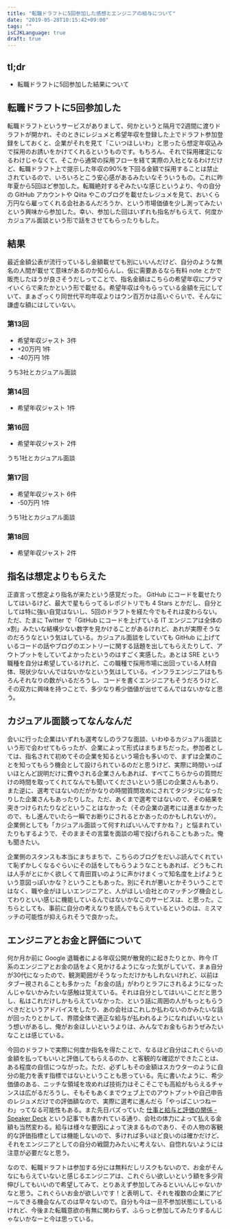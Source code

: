 ```yaml
---
title: "転職ドラフトに5回参加した感想とエンジニアの給与について"
date: "2019-05-28T10:15:42+09:00"
tags: ""
isCJKLanguage: true
draft: true
---
```


## tl;dr

* 転職ドラフトに5回参加した結果について

## 転職ドラフトに5回参加した

転職ドラフトというサービスがありまして、何かというと隔月で2週間に渡りドラフトが開かれ、そのときにレジュメと希望年収を登録した上でドラフト参加登録をしておくと、企業がそれを見て「こいつほしいわ」と思ったら想定年収込みで採用のお誘いをかけてくれるというものです。もちろん、それで採用確定になるわけじゃなくて、そこから通常の採用フローを経て実際の入社となるわけだけど、転職ドラフト上で提示した年収の90%を下回る金額で採用することは禁止されているので、いろいろとこう安心感があるみたいなそういうもの。これに昨年夏から5回ほど参加した。転職絶対するぞみたいな感じというより、今の自分の GitHub アカウントや Qiita やこのブログを載せたレジュメを見て、おいくら万円なら雇ってくれる会社あるんだろうか、という市場価値を少し測ってみたいという興味から参加した。幸い、参加した回はいずれも指名がもらえて、何度かカジュアル面談という形で話をさせてもらったりもした。

## 結果

最近金額公表が流行っているし金額載せても別にいいんだけど、自分のような無名の人間が載せて意味があるのか知らんし、仮に需要あるなら有料 note とかで販売したほうが良さそうだしってことで、指名金額はこちらの希望年収にプラマイいくらで来たかという形で載せる。希望年収は今もらっている金額を元にしていて、まぁざっくり同世代平均年収よりはウン百万かは高いぐらいで、そんなに謙虚な額にはしていない。

### 第13回

* 希望年収ジャスト 3件
* +20万円 1件
* -40万円 1件

うち3社とカジュアル面談

### 第14回

* 希望年収ジャスト 1件

### 第16回

* 希望年収ジャスト 2件

うち1社とカジュアル面談

### 第17回

* 希望年収ジャスト 6件
* -50万円 1件

うち1社とカジュアル面談

### 第18回

* 希望年収ジャスト 2件

## 指名は想定よりもらえた

正直言って想定より指名が来たという感覚だった。 GitHub にコードを載せたりしてはいるけど、最大で星もらってるレポジトリでも 4 Stars とかだし、自分としては特に強い自覚はないし、5回のドラフトを経た今でもそれは変わらない。ただ、たまに Twitter で「GitHub にコードを上げている IT エンジニアは全体のx割」みたいな結構少ない数字を見かけることがあるけれど、あれが実際そうなのだろうなという気はしている。カジュアル面談をしていても GitHub に上げているコードの話やブログのエントリーに関する話題を出してもらえたりして、アウトプットをしていてよかったというのはすごく実感した。あとは SRE という職種を自分は希望しているけれど、この職種で採用市場に出回っている人材自体、現状少ないんではないかなという気はしている。インフラエンジニアはもちろんそれなりの数がいるだろうし、コードを書くエンジニアもそうだろうけど、その双方に興味を持つことで、多少なり希少価値が出せてるんではないかなと思う。

## カジュアル面談ってなんなんだ

会いに行った企業はいずれも選考なしのラフな面談、いわゆるカジュアル面談という形で会わせてもらったが、企業によって形式はまちまちだった。参加者としては、指名されて初めてその企業を知るという場合も多いので、まずは企業のことを知ってもらう機会として設けられているのだと思うけど、実際に時間いっぱいほとんど説明だけに費やされる企業さんもあれば、すべてこちらからの質問だけの時間を取ってくれてなんでも聞いてくださいという感じの企業さんもあり、また逆に、選考ではないのだがかなりの時間質問攻めにされてタジタジになったりした企業さんもあったりした。ただ、あくまで選考ではないので、その結果を突きつけられたりなどということはなかった（その企業の選考には進まなかったので、もし進んでいたら一瞬でお断りにされるとかあったのかもしれないが）。企業側としても「カジュアル面談って何すればいいんですかね？」と悩まれていたりもするようで、そのままその言葉を面談の場で投げられることもあった。俺も聞きたい。

企業側のスタンスも本当にまちまちで、こちらのブログをだいぶ読んでくれていて恥ずかしくなるぐらいにその話をしてもらうようなこともあれば、どうもこれは人手がとにかく欲しくて青田買いのように声かけまくって知名度を上げようという意図っぽいかな？ということもあった。別にそれが悪いとかそういうことではなく、職や金がほしいエンジニアと、人がほしい会社とのマッチング機会としてわりといい感じに機能しているんではないかなこのサービスは、と思った。こちらとしても、事前に自分の考えなりを読んでもらえているというのは、ミスマッチの可能性が抑えられそうで良かった。

## エンジニアとお金と評価について

何か月か前に Google 退職者による年収公開が散発的に起きたりとか、昨今 IT 系のエンジニアとお金の話をよく見かけるようになった気がしていて、まぁ自分が30代になったので、観測範囲がそうなっただけかもしれないけれど、以前はタブー視されることも多かった「お金の話」がわりとラフにされるようになったんじゃないかみたいな感触は覚えている。それは自分としてはいいことだと思うし、私はこれだけしかもらえていなかった、という話に周囲の人がもっともらうべきだというアドバイスをしたり、あの会社はこれしか払わないのかみたいな話が回ったりとかして、界隈全体で適正な給与が払われるようになればいいなという想いがあるし、俺がお金ほしいというよりは、みんなでお金もらおうぜみたいなことは感じている。

今回のドラフトで実際に何度か指名を得たことで、なるほど自分はこれぐらいの金額を払ってもいいと評価してもらえるのか、と客観的な確認ができたことは、ある程度の自信につながった。ただ、必ずしもその金額はスカウターのように自分の能力を表す指標ではないということも思っている。先に書いたように、希少価値のある、ニッチな領域を攻めれば技術力はそこそこでも高給がもらえるチャンスは広がるだろうし、そもそもあくまでウェブ上でのアウトプットや自己申告のレジュメだけでの評価額なので、実際に選考に進んだら「やっぱこいつねーわ」ってなる可能性もある。また先日バズっていた [仕事と給与と評価の関係 - Speaker Deck](https://speakerdeck.com/sogitani1107/shi-shi-togei-yu-toping-jia-falseguan-xi) という記事でも書かれている通り、会社の体力によって払える金額も当然変わる。給与は様々な要因によって決まるものであり、その人物の客観的な評価指標としては機能しないので、多ければ多いほど良いのは確かだけど、それをエンジニアとしての自分の戦闘力みたいに考えない、自惚れないようには注意が必要だなと思う。

なので、転職ドラフトは参加する分には無料だしリスクもないので、お金がそんなにもらえていないと感じるエンジニアは、これぐらい欲しいという額を多少背伸びしてもいいので希望してみて、とりあえず参加してみるといいんじゃないかなと思う。これぐらいお金が欲しいです！と表明して、それを複数の企業にアピールできる機会なんてのは早々ないので。自分も今は一旦不参加状態にしているけれど、今後また転職意欲の有無に関わらず、ふらっと参加してみたりするんじゃないかなーと今は思っている。

